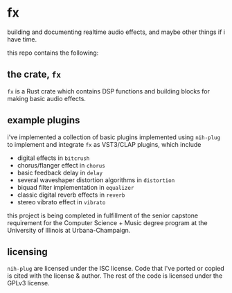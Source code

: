 # fx

building and documenting realtime audio effects, and maybe other things if i have time.

this repo contains the following:

## the crate, `fx`

`fx` is a Rust crate which contains DSP functions and building blocks for making basic audio effects.

## example plugins

i've implemented a collection of basic plugins implemented using `nih-plug` to implement and integrate `fx` as VST3/CLAP plugins, which include

- digital effects in `bitcrush`
- chorus/flanger effect in `chorus`
- basic feedback delay in `delay`
- several waveshaper distortion algorithms in `distortion`
- biquad filter implementation in `equalizer`
- classic digital reverb effects in `reverb`
- stereo vibrato effect in `vibrato`

this project is being completed in fulfillment of the senior capstone requirement for the Computer Science + Music degree program at the University of Illinois at Urbana-Champaign.

## licensing

`nih-plug` are licensed under the ISC license. Code that I've ported or copied is cited with the license & author. The rest of the code is licensed under the GPLv3 license.
